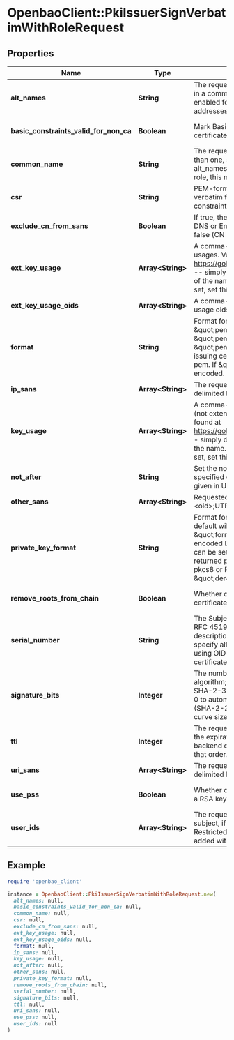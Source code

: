 # OpenbaoClient::PkiIssuerSignVerbatimWithRoleRequest

## Properties

| Name | Type | Description | Notes |
| ---- | ---- | ----------- | ----- |
| **alt_names** | **String** | The requested Subject Alternative Names, if any, in a comma-delimited list. If email protection is enabled for the role, this may contain email addresses. | [optional] |
| **basic_constraints_valid_for_non_ca** | **Boolean** | Mark Basic Constraints valid when issuing non-CA certificates. | [optional][default to false] |
| **common_name** | **String** | The requested common name; if you want more than one, specify the alternative names in the alt_names map. If email protection is enabled in the role, this may be an email address. | [optional] |
| **csr** | **String** | PEM-format CSR to be signed. Values will be taken verbatim from the CSR, except for basic constraints. | [optional][default to &#39;&#39;] |
| **exclude_cn_from_sans** | **Boolean** | If true, the Common Name will not be included in DNS or Email Subject Alternate Names. Defaults to false (CN is included). | [optional][default to false] |
| **ext_key_usage** | **Array&lt;String&gt;** | A comma-separated string or list of extended key usages. Valid values can be found at https://golang.org/pkg/crypto/x509/#ExtKeyUsage -- simply drop the \&quot;ExtKeyUsage\&quot; part of the name. To remove all key usages from being set, set this value to an empty list. | [optional] |
| **ext_key_usage_oids** | **Array&lt;String&gt;** | A comma-separated string or list of extended key usage oids. | [optional] |
| **format** | **String** | Format for returned data. Can be \&quot;pem\&quot;, \&quot;der\&quot;, or \&quot;pem_bundle\&quot;. If \&quot;pem_bundle\&quot;, any private key and issuing cert will be appended to the certificate pem. If \&quot;der\&quot;, the value will be base64 encoded. Defaults to \&quot;pem\&quot;. | [optional][default to &#39;pem&#39;] |
| **ip_sans** | **Array&lt;String&gt;** | The requested IP SANs, if any, in a comma-delimited list | [optional] |
| **key_usage** | **Array&lt;String&gt;** | A comma-separated string or list of key usages (not extended key usages). Valid values can be found at https://golang.org/pkg/crypto/x509/#KeyUsage -- simply drop the \&quot;KeyUsage\&quot; part of the name. To remove all key usages from being set, set this value to an empty list. | [optional] |
| **not_after** | **String** | Set the not after field of the certificate with specified date value. The value format should be given in UTC format YYYY-MM-ddTHH:MM:SSZ | [optional] |
| **other_sans** | **Array&lt;String&gt;** | Requested other SANs, in an array with the format &lt;oid&gt;;UTF8:&lt;utf8 string value&gt; for each entry. | [optional] |
| **private_key_format** | **String** | Format for the returned private key. Generally the default will be controlled by the \&quot;format\&quot; parameter as either base64-encoded DER or PEM-encoded DER. However, this can be set to \&quot;pkcs8\&quot; to have the returned private key contain base64-encoded pkcs8 or PEM-encoded pkcs8 instead. Defaults to \&quot;der\&quot;. | [optional][default to &#39;der&#39;] |
| **remove_roots_from_chain** | **Boolean** | Whether or not to remove self-signed CA certificates in the output of the ca_chain field. | [optional][default to false] |
| **serial_number** | **String** | The Subject&#39;s requested serial number, if any. See RFC 4519 Section 2.31 &#39;serialNumber&#39; for a description of this field. If you want more than one, specify alternative names in the alt_names map using OID 2.5.4.5. This has no impact on the final certificate&#39;s Serial Number field. | [optional] |
| **signature_bits** | **Integer** | The number of bits to use in the signature algorithm; accepts 256 for SHA-2-256, 384 for SHA-2-384, and 512 for SHA-2-512. Defaults to 0 to automatically detect based on key length (SHA-2-256 for RSA keys, and matching the curve size for NIST P-Curves). | [optional][default to 0] |
| **ttl** | **Integer** | The requested Time To Live for the certificate; sets the expiration date. If not specified the role default, backend default, or system default TTL is used, in that order. Cannot be larger than the role max TTL. | [optional] |
| **uri_sans** | **Array&lt;String&gt;** | The requested URI SANs, if any, in a comma-delimited list. | [optional] |
| **use_pss** | **Boolean** | Whether or not to use PSS signatures when using a RSA key-type issuer. Defaults to false. | [optional][default to false] |
| **user_ids** | **Array&lt;String&gt;** | The requested user_ids value to place in the subject, if any, in a comma-delimited list. Restricted by allowed_user_ids. Any values are added with OID 0.9.2342.19200300.100.1.1. | [optional] |

## Example

```ruby
require 'openbao_client'

instance = OpenbaoClient::PkiIssuerSignVerbatimWithRoleRequest.new(
  alt_names: null,
  basic_constraints_valid_for_non_ca: null,
  common_name: null,
  csr: null,
  exclude_cn_from_sans: null,
  ext_key_usage: null,
  ext_key_usage_oids: null,
  format: null,
  ip_sans: null,
  key_usage: null,
  not_after: null,
  other_sans: null,
  private_key_format: null,
  remove_roots_from_chain: null,
  serial_number: null,
  signature_bits: null,
  ttl: null,
  uri_sans: null,
  use_pss: null,
  user_ids: null
)
```

